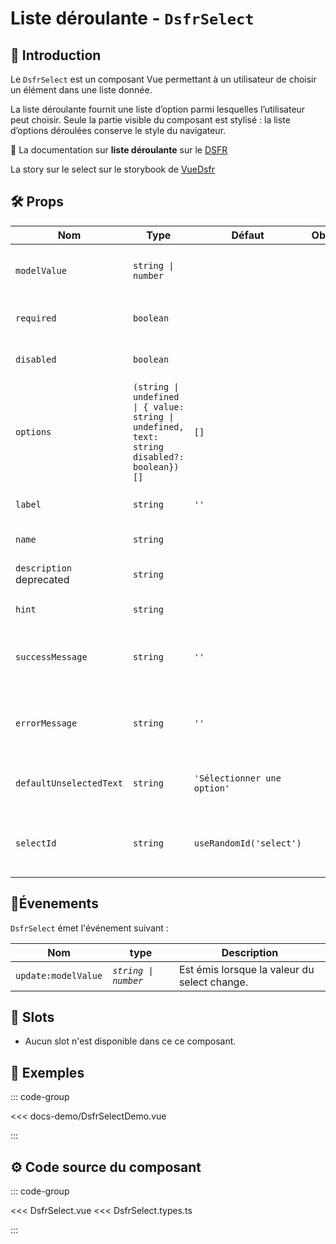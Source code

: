 # Liste déroulante - `DsfrSelect`

## 🌟 Introduction

Le `DsfrSelect` est un composant Vue permettant à un utilisateur de choisir un élément dans une liste donnée.

La liste déroulante fournit une liste d’option parmi lesquelles l’utilisateur peut choisir. Seule la partie visible du composant est stylisé : la liste d’options déroulées conserve le style du navigateur.

🏅 La documentation sur **liste déroulante** sur le [DSFR](https://www.systeme-de-design.gouv.fr/composants-et-modeles/composants/liste-deroulante)

<VIcon name="vi-file-type-storybook" /> La story sur le select sur le storybook de [VueDsfr](https://storybook.vue-ds.fr/?path=/docs/composants-dsfrselect--docs)

## 🛠️ Props

| Nom                      | Type                                                                                        | Défaut                      | Obligatoire | Description                                                      |
|--------------------------|---------------------------------------------------------------------------------------------|-----------------------------|:-----------:|------------------------------------------------------------------|
| `modelValue`             | `string \| number`                                                                          |                             |             | Valeur associée à l'option sélectionnée.                         |
| `required`               | `boolean`                                                                                   |                             |             | Indique si le select est obligatoire.                            |
| `disabled`               | `boolean`                                                                                   |                             |             | Indique si le select est désactivé.                              |
| `options`                | `(string \| undefined \| { value: string \| undefined, text: string disabled?: boolean})[]` | `[]`                        |             | Options à sélectionner                                           |
| `label`                  | `string`                                                                                    | `''`                        |             | Texte du label associé au select.                                |
| `name`                   | `string`                                                                                    |                             |             | Nom du champ.                                                    |
| `description` deprecated | `string`                                                                                    |                             |             | Deprecated, utiliser hint plutôt.                                |
| `hint`                   | `string`                                                                                    |                             |             | Texte d'indice pour guider.                                      |
| `successMessage`         | `string`                                                                                    | `''`                        |             | Message de validation à afficher en dessous du select.           |
| `errorMessage`           | `string`                                                                                    | `''`                        |             | Message d'erreur à afficher en dessous du select.                |
| `defaultUnselectedText`  | `string`                                                                                    | `'Sélectionner une option'` |             | Si `true`, l'infobulle s'affiche au survol.                      |
| `selectId`               | `string`                                                                                    | `useRandomId('select')`     |             | Identifiant unique pour le select. Utilisé pour l'accessibilité. |

## 📡Évenements

`DsfrSelect` émet l'événement suivant :

| Nom                   | type                 | Description                                  |
|-----------------------|----------------------| ---------------------------------------------|
| `update:modelValue`   | *`string \| number`* | Est émis lorsque la valeur du select change. |

## 🧩 Slots

- Aucun slot n'est disponible dans ce ce composant.

## 📝 Exemples

::: code-group

<Story data-title="Démo" min-h="400px">
  <div
  class="flex flex-col"
  >
    <DsfrSelectDemo />
  </div>
</Story>

<<< docs-demo/DsfrSelectDemo.vue

:::

## ⚙️ Code source du composant

::: code-group

<<< DsfrSelect.vue
<<< DsfrSelect.types.ts

:::

<script setup lang="ts">
import DsfrSelectDemo from './docs-demo/DsfrSelectDemo.vue'
</script>
